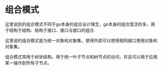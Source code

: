 # 组合模式

这里说到的组合模式不同于go本身的组合设计理念，go本身的组合宽泛的多，用于结构于结构、结构于接口、接口与接口的组合.

这里说的组合模式是为统一对象和对象集，使得外部可以使用相同接口使用对象和对象集。

组合模式常用于树状结构，用于统一叶子节点和树节点的访问，并且可以用于应用某一操作到所有子节点。
